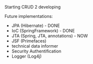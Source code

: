 
Starting CRUD 2 developing

Future implementations:
- JPA (Hibernate) - DONE
- IoC (SpringFramework) - DONE
- JTA (Spring, JTA, annotations) - NOW
- JSF (Primefaces)
- technical data informer
- Security Authentification
- Logger (Log4j)

